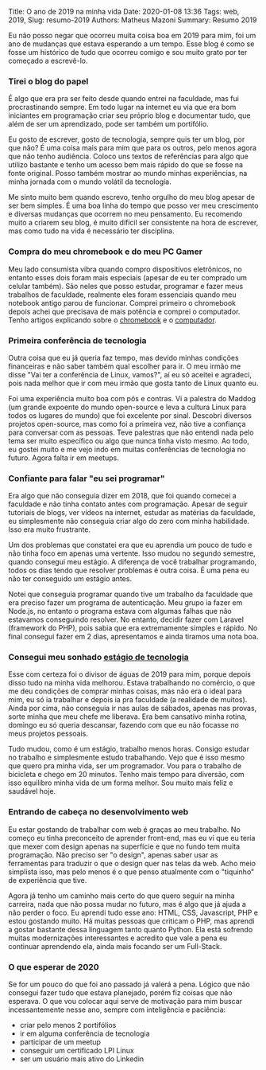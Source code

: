 Title: O ano de 2019 na minha vida
Date: 2020-01-08 13:36
Tags: web, 2019,
Slug: resumo-2019
Authors: Matheus Mazoni
Summary: Resumo 2019

Eu não posso negar que ocorreu muita coisa boa em 2019 para mim, foi um ano de mudanças que estava esperando a um tempo. Esse blog é como se fosse um histórico de tudo que ocorreu comigo e sou muito grato por ter começado a escrevê-lo.

### Tirei o blog do papel

É algo que era pra ser feito desde quando entrei na faculdade, mas fui procrastinando sempre. Em todo lugar na internet eu via que era bom iniciantes em programação criar seu próprio blog e documentar tudo, que além de ser um aprendizado, pode ser também um portifólio.

Eu gosto de escrever, gosto de tecnologia, sempre quis ter um blog, por que não? É uma coisa mais para mim que para os outros, pelo menos agora que não tenho audiência. Coloco uns textos de referências para algo que utilizo bastante e tenho um acesso bem mais rápido do que se fosse na fonte original. Posso também mostrar ao mundo minhas experiências, na minha jornada com o mundo volátil da tecnologia.

Me sinto muito bem quando escrevo, tenho orgulho do meu blog apesar de ser bem simples. É uma boa linha do tempo que posso ver meu crescimento e diversas mudanças que ocorrem no meu pensamento. Eu recomendo muito a criarem seu blog, é muito difícil ser consistente na hora de escrever, mas como tudo na vida é necessário ter disciplina.

### Compra do meu chromebook e do meu PC Gamer

Meu lado consumista vibra quando compro dispositivos eletrônicos, no entanto esses dois foram mais especiais (apesar de eu ter comprado um celular também). São neles que posso estudar, programar e fazer meus trabalhos de faculdade, realmente eles foram essenciais quando meu notebook antigo parou de funcionar. Comprei primeiro o chromebook depois achei que precisava de mais potência e comprei o computador. Tenho artigos explicando sobre o [chromebook](https://mmazoni.github.io/review-cromebook.html) e o [computador](https://mmazoni.github.io/pc-gamer.html).

### Primeira conferência de tecnologia

Outra coisa que eu já queria faz tempo, mas devido minhas condições financeiras e não saber também qual escolher para ir. O meu irmão me disse "Vai ter a conferência de Linux, vamos?", aí eu só aceitei e  agradeci, pois nada melhor que ir com meu irmão que gosta tanto de Linux quanto eu.

Foi uma experiência muito boa com pós e contras. Vi a palestra do Maddog (um grande expoente do mundo open-source e leva a cultura Linux para todos os lugares do mundo) que foi excelente por sinal. Descobri diversos projetos open-source, mas como foi a primeira vez, não tive a confiança para conversar com as pessoas. Teve palestras que não entendi nada pelo tema ser muito específico ou algo que nunca tinha visto mesmo. Ao todo, eu gostei muito e me vejo indo em muitas conferências de tecnologia no futuro. Agora falta ir em meetups.

### Confiante para falar "eu sei programar"

Era algo que não conseguia dizer em 2018, que foi quando comecei a faculdade e não tinha contato antes com programação. Apesar de seguir tutoriais de blogs, ver vídeos na internet, estudar as matérias da faculdade, eu simplesmente não conseguia criar algo do zero com minha habilidade. Isso era muito frustrante.

Um dos problemas que constatei era que eu aprendia um pouco de tudo e não tinha foco em apenas uma vertente. Isso mudou no segundo semestre, quando consegui meu estágio. A diferença de você trabalhar programando, todos os dias tendo que resolver problemas é outra coisa. É uma pena eu não ter conseguido um estágio antes.

Notei que conseguia programar quando tive um trabalho da faculdade que era preciso fazer um programa de autenticação. Meu grupo ia fazer em Node.js, no entanto o programa estava com algumas falhas que não estavamos conseguindo resolver. No entanto, decidir fazer com Laravel (framework do PHP), pois sabia que era extremamente simples e rápido. No final consegui fazer em 2 dias, apresentamos e ainda tiramos uma nota boa.

### Consegui meu sonhado [estágio de tecnologia](https://mmazoni.github.io/first-internship.html)

Esse com certeza foi o divisor de águas de 2019 para mim, porque depois disso tudo na minha vida melhorou. Estava trabalhando no comércio, o que me deu condições de comprar minhas coisas, mas não era o ideal para mim, eu só ia trabalhar e depois ia pra faculdade (a realidade de muitos). Ainda por cima, não conseguia ir nas aulas de sábados, apenas nas provas, sorte minha que meu chefe me liberava. Era bem cansativo minha rotina, domingo eu só queria descansar, fazendo com que eu não focasse no meus projetos pessoais.

Tudo mudou, como é um estágio, trabalho menos horas. Consigo estudar no trabalho e simplesmente estudo trabalhando. Vejo que é isso mesmo que quero pra minha vida, ser um programador. Vou para o trabalho de bicicleta e chego em 20 minutos. Tenho mais tempo para diversão, com isso equilibro minha vida de um forma melhor. Sou muito mais feliz e saudável hoje.

### Entrando de cabeça no desenvolvimento web

Eu estar gostando de trabalhar com web é graças ao meu trabalho. No começo eu tinha preconceito de aprender front-end, mas eu vi que eu teria que mexer com design apenas na superfície e que no fundo tem muita programação. Não preciso ser "o design", apenas saber usar as ferramentas para traduzir o que o design quer nas telas da web. Acho meio simplista isso, mas pelo menos é o que penso atualmente com o "tiquinho" de experiência que tive.

Agora já tenho um caminho mais certo do que quero seguir na minha carreira, nada que não possa mudar no futuro, mas é algo que já ajuda a não perder o foco. Eu aprendi tudo esse ano: HTML, CSS, Javascript, PHP e estou gostando muito. Há muitas pessoas que criticam o PHP, mas aprendi a gostar bastante dessa linguagem tanto quanto Python. Ela está sofrendo muitas modernizações interessantes e acredito que vale a pena eu continuar aprendendo ela, ainda mais focando ser um Full-Stack.

### O que esperar de 2020

Se for um pouco do que foi ano passado já valerá a pena. Lógico que não consegui fazer tudo que estava planejado, porém fiz coisas que não esperava. O que vou colocar aqui serve de motivação para mim buscar incessantemente nesse ano, sempre com inteligência e paciência:

+ criar pelo menos 2 portifólios
+ ir em alguma conferência de tecnologia
+ participar de um meetup
+ conseguir um certificado LPI Linux
+ ser um usuário mais ativo do Linkedin
